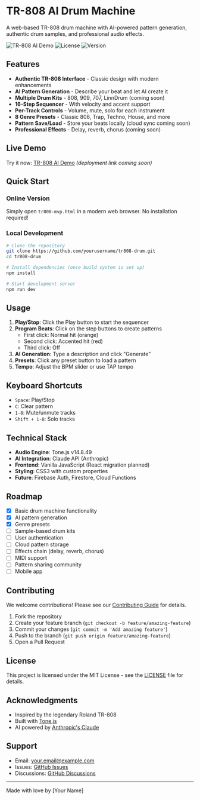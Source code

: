 # TR-808 AI Drum Machine

A web-based TR-808 drum machine with AI-powered pattern generation, authentic drum samples, and professional audio effects.

![TR-808 AI Demo](https://img.shields.io/badge/Demo-Live-brightgreen)
![License](https://img.shields.io/badge/License-MIT-blue)
![Version](https://img.shields.io/badge/Version-1.0.0-orange)

## Features

- **Authentic TR-808 Interface** - Classic design with modern enhancements
- **AI Pattern Generation** - Describe your beat and let AI create it
- **Multiple Drum Kits** - 808, 909, 707, LinnDrum (coming soon)
- **16-Step Sequencer** - With velocity and accent support
- **Per-Track Controls** - Volume, mute, solo for each instrument
- **8 Genre Presets** - Classic 808, Trap, Techno, House, and more
- **Pattern Save/Load** - Store your beats locally (cloud sync coming soon)
- **Professional Effects** - Delay, reverb, chorus (coming soon)

## Live Demo

Try it now: [TR-808 AI Demo](#) *(deployment link coming soon)*

## Quick Start

### Online Version
Simply open `tr808-mvp.html` in a modern web browser. No installation required!

### Local Development
```bash
# Clone the repository
git clone https://github.com/yourusername/tr808-drum.git
cd tr808-drum

# Install dependencies (once build system is set up)
npm install

# Start development server
npm run dev
```

## Usage

1. **Play/Stop**: Click the Play button to start the sequencer
2. **Program Beats**: Click on the step buttons to create patterns
   - First click: Normal hit (orange)
   - Second click: Accented hit (red)
   - Third click: Off
3. **AI Generation**: Type a description and click "Generate"
4. **Presets**: Click any preset button to load a pattern
5. **Tempo**: Adjust the BPM slider or use TAP tempo

## Keyboard Shortcuts

- `Space`: Play/Stop
- `C`: Clear pattern
- `1-8`: Mute/unmute tracks
- `Shift + 1-8`: Solo tracks

## Technical Stack

- **Audio Engine**: Tone.js v14.8.49
- **AI Integration**: Claude API (Anthropic)
- **Frontend**: Vanilla JavaScript (React migration planned)
- **Styling**: CSS3 with custom properties
- **Future**: Firebase Auth, Firestore, Cloud Functions

## Roadmap

- [x] Basic drum machine functionality
- [x] AI pattern generation
- [x] Genre presets
- [ ] Sample-based drum kits
- [ ] User authentication
- [ ] Cloud pattern storage
- [ ] Effects chain (delay, reverb, chorus)
- [ ] MIDI support
- [ ] Pattern sharing community
- [ ] Mobile app

## Contributing

We welcome contributions! Please see our [Contributing Guide](CONTRIBUTING.md) for details.

1. Fork the repository
2. Create your feature branch (`git checkout -b feature/amazing-feature`)
3. Commit your changes (`git commit -m 'Add amazing feature'`)
4. Push to the branch (`git push origin feature/amazing-feature`)
5. Open a Pull Request

## License

This project is licensed under the MIT License - see the [LICENSE](LICENSE) file for details.

## Acknowledgments

- Inspired by the legendary Roland TR-808
- Built with [Tone.js](https://tonejs.github.io/)
- AI powered by [Anthropic's Claude](https://www.anthropic.com/)

## Support

- Email: your.email@example.com
- Issues: [GitHub Issues](https://github.com/yourusername/tr808-drum/issues)
- Discussions: [GitHub Discussions](https://github.com/yourusername/tr808-drum/discussions)

---

Made with love by [Your Name]